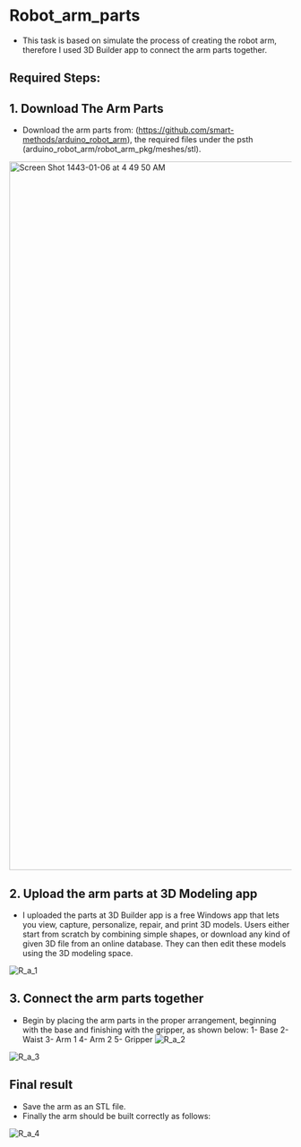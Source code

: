 # Robot_arm_parts
 - This task is based on simulate the process of creating the robot arm, therefore I used 3D Builder app to connect the arm parts together.
 
 ## **Required Steps:**
 
 ## 1. Download The Arm Parts
- Download the arm parts from: (https://github.com/smart-methods/arduino_robot_arm), the required files under the psth (arduino_robot_arm/robot_arm_pkg/meshes/stl).

<img width="1266" alt="Screen Shot 1443-01-06 at 4 49 50 AM" src="https://user-images.githubusercontent.com/86277104/129430948-82837d97-567d-4d80-a7df-046f91293a1b.png">

## 2. Upload the arm parts at 3D Modeling app
- I uploaded the parts at 3D Builder app is a free Windows app that lets you view, capture, personalize, repair, and print 3D models. Users either start from scratch by combining simple shapes, or download any kind of given 3D file from an online database. They can then edit these models using the 3D modeling space.

![R_a_1](https://user-images.githubusercontent.com/86277104/129431690-5b8c60df-8722-4558-aaad-e3d3a8cf8e72.png)

## 3. Connect the arm parts together
- Begin by placing the arm parts in the proper arrangement, beginning with the base and finishing with the gripper, as shown below:
1- Base
2- Waist
3- Arm 1
4- Arm 2
5- Gripper
![R_a_2](https://user-images.githubusercontent.com/86277104/129431694-1fab3686-d860-4781-8703-28080b7cd5af.png)

![R_a_3](https://user-images.githubusercontent.com/86277104/129431418-2c4a29b4-efb9-48ee-bd35-befbb2cc329e.png)

## Final result
- Save the arm as an STL file.
- Finally the arm should be built correctly as follows:


![R_a_4](https://user-images.githubusercontent.com/86277104/129431574-a4d688e7-8250-4a3f-acfe-2ed66686d558.png)
